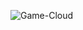 ![Game-Cloud](https://github.com/jdcloudcom/cn/blob/baishi/image/whitepaper/%E6%B8%B8%E6%88%8F.png)
